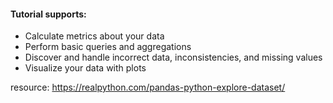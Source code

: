 
#### Tutorial supports:

- Calculate metrics about your data
- Perform basic queries and aggregations
- Discover and handle incorrect data, inconsistencies, and missing values
- Visualize your data with plots

resource: https://realpython.com/pandas-python-explore-dataset/
